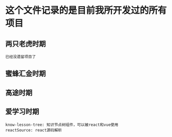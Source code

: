 # 这个文件记录的是目前我所开发过的所有项目

## 两只老虎时期

    已经没遗留项目了

## 蜜蜂汇金时期

## 高途时期

## 爱学习时期

    know-lesson-tree: 知识节点树组件，可以被react和vue使用
    reactSource: react源码解析
